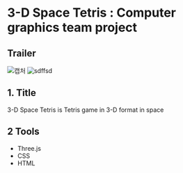 3-D Space Tetris : Computer graphics team project
===
## Trailer
![캡처](https://user-images.githubusercontent.com/65494409/117143060-5e8ab300-adeb-11eb-93c6-b09e12429951.PNG)
![sdffsd](https://user-images.githubusercontent.com/65494409/117143066-60547680-adeb-11eb-93a9-7de7c506d718.PNG)



## 1. Title
3-D Space Tetris is Tetris game in 3-D format in space

## 2 Tools
* Three.js
* CSS
* HTML
